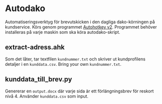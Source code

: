 # Autodako

Automatiseringsverktyg för brevutskicken i den dagliga dako-körningen på kundservice. Körs genom programmet [Autohotkey v2](https://github.com/AutoHotkey/AutoHotkey). Programmet behöver installeras på varje maskin som ska köra autodako-skript.
## extract-adress.ahk

Som det låter, tar textfilen `kundnummer.txt` och skriver ut kundprofilens detaljer i en `kunddata.csv`. Bring your own `kundnummer.txt`.

## kunddata_till_brev.py
Genererar en `output.docx` där varje sida är ett förlängningsbrev för reskort nivå 4. Använder `kunddata.csv` som input.
